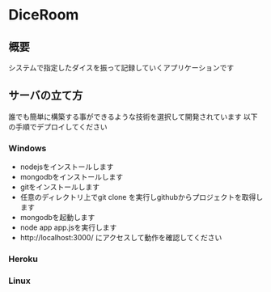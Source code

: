# DiceRoom

## 概要

システムで指定したダイスを振って記録していくアプリケーションです

## サーバの立て方

誰でも簡単に構築する事ができるような技術を選択して開発されています
以下の手順でデプロイしてください

### Windows

* nodejsをインストールします
* mongodbをインストールします
* gitをインストールします
* 任意のディレクトリ上でgit clone <url>を実行しgithubからプロジェクトを取得します
* mongodbを起動します
* node app app.jsを実行します
* http://localhost:3000/ にアクセスして動作を確認してください

### Heroku


### Linux
